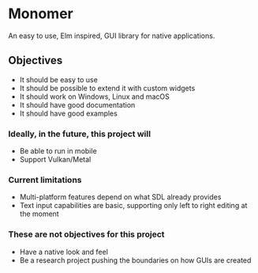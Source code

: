 # Monomer

An easy to use, Elm inspired, GUI library for native applications.

## Objectives

- It should be easy to use
- It should be possible to extend it with custom widgets
- It should work on Windows, Linux and macOS
- It should have good documentation
- It should have good examples

### Ideally, in the future, this project will

- Be able to run in mobile
- Support Vulkan/Metal

### Current limitations

- Multi-platform features depend on what SDL already provides
- Text input capabilities are basic, supporting only left to right editing at the moment

### These are not objectives for this project

- Have a native look and feel
- Be a research project pushing the boundaries on how GUIs are created
